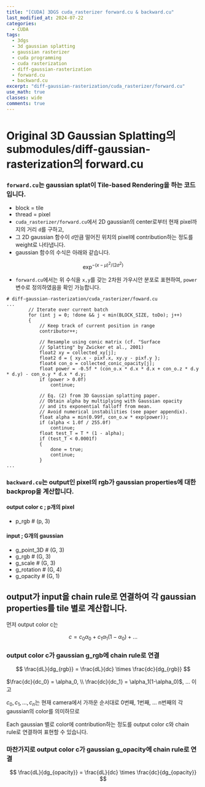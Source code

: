 ```yaml
---
title: "[CUDA] 3DGS cuda_rasterizer forward.cu & backward.cu"
last_modified_at: 2024-07-22
categories:
  - CUDA
tags:
  - 3dgs
  - 3d gaussian splatting
  - gaussian rasterizer
  - cuda programming
  - cuda rasterization
  - diff-gaussian-rasterization
  - forward.cu
  - backward.cu
excerpt: "diff-gaussian-rasterization/cuda_rasterizer/forward.cu"
use_math: true
classes: wide
comments: true
---
```


# Original 3D Gaussian Splatting의 submodules/diff-gaussian-rasterization의 forward.cu

### `forward.cu`는 gaussian splat이 Tile-based Rendering을 하는 코드입니다.
- block = tile
- thread = pixel
- `cuda_rasterizer/forward.cu`에서 2D gaussian의 center로부터 현재 pixel까지의 거리 `d`를 구하고,
- 그 2D gaussian 함수이 `d`만큼 떨어진 위치의 pixel에 contribution하는 정도를 weight로 나타냅니다.
- gaussian 함수의 수식은 아래와 같습니다.
  
$$
\exp^{-(x-\mu)^2/(2\sigma^2)}
$$

- `forward.cu`에서는 위 수식을 `x,y`를 갖는 2차원 가우시안 분포로 표현하여, `power` 변수로 정의하였음을 확인 가능합니다.

```cuda
# diff-gaussian-rasterization/cuda_rasterizer/foward.cu
...
		// Iterate over current batch
		for (int j = 0; !done && j < min(BLOCK_SIZE, toDo); j++)
		{
			// Keep track of current position in range
			contributor++;

			// Resample using conic matrix (cf. "Surface 
			// Splatting" by Zwicker et al., 2001)
			float2 xy = collected_xy[j];
			float2 d = { xy.x - pixf.x, xy.y - pixf.y };
			float4 con_o = collected_conic_opacity[j];
			float power = -0.5f * (con_o.x * d.x * d.x + con_o.z * d.y * d.y) - con_o.y * d.x * d.y;
			if (power > 0.0f)
				continue;

			// Eq. (2) from 3D Gaussian splatting paper.
			// Obtain alpha by multiplying with Gaussian opacity
			// and its exponential falloff from mean.
			// Avoid numerical instabilities (see paper appendix). 
			float alpha = min(0.99f, con_o.w * exp(power));
			if (alpha < 1.0f / 255.0f)
				continue;
			float test_T = T * (1 - alpha);
			if (test_T < 0.0001f)
			{
				done = true;
				continue;
			}
...
```


### `backward.cu`는 output인 pixel의 rgb가 gaussian properties에 대한 backprop을 계산합니다.

#### output color c ; p개의 pixel
- p_rgb # (p, 3)

#### input ; G개의 gaussian
- g_point_3D # (G, 3)
- g_rgb # (G, 3)
- g_scale # (G, 3)
- g_rotation # (G, 4)
- g_opacity # (G, 1)

## output가 input을 chain rule로 연결하여 각 gaussian properties를 tile 별로 계산합니다.

먼저 output color c는

$$
c = c_0\alpha_0 + c_1\alpha_1(1-\alpha_0) + ...
$$

### output color c가 gaussian g_rgb에 chain rule로 연결

$$
\frac{dL}{dg_{rgb}} = \frac{dL}{dc} \times \frac{dc}{dg_{rgb}}
$$

$\frac{dc}{dc_0} = \alpha_0, \\ \frac{dc}{dc_1} = \alpha_1(1-\alpha_0)$, ... 이고

$c_0, c_1, ... , c_n$는 현재 camera에서 가까운 순서대로 0번째, 1번째, ... n번째의 각 gaussian의 color를 의미하므로

Each gaussian 별로 color에 contribution하는 정도를 output color c와 chain rule로 연결하여 표현할 수 있습니다.

### 마찬가지로 output color c가 gaussian g_opacity에 chain rule로 연결
  
$$
\frac{dL}{dg_{opacity}} = \frac{dL}{dc} \times \frac{dc}{dg_{opacity}}
$$



